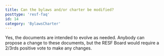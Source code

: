 ```yaml
---
title: Can the bylaws and/or charter be modified?
posttype: 'resf-faq'
id: 14
category: 'BylawsCharter'
---
```


Yes, the documents are intended to evolve as needed. Anybody can propose a change to these documents, but the RESF Board would require a 2/3rds positive vote to make any changes.